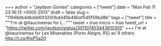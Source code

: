 
+++
author = "Jaydson Gomes"
categories = ["tweet"]
date = "Mon Feb 11 23:16:13 +0000 2013"
draft = false
slug = "11948db4dbddd0f3200bdd45b480af545f59bd8b"
tags = ["tweet"]
title = """I'm at @itaucinemas for L..."""
tweet = true
micro = true
tweet_url = "https://twitter.com/jaydson/status/301107403443810305"
+++
I'm at @itaucinemas for Les Miserables (Porto Alegre, RS) w/ 9 others http://t.co/KlxP5a20
